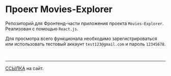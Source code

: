# **Проект Movies-Explorer**

Репозиторий для Фронтенд-части приложения проекта `Movies-Explorer`. Реализован с помощью `React.js`.

Для просмотра всего функционала необходимо зарегистрироваться или использовать тестовый аккаунт `test123@gmail.com` и пароль `12345678`.

<br>

---

[ССЫЛКА](https://api.movies-explorer-roman.nomoredomains.icu/ "Проект Movies-Explorer") на сайт.
